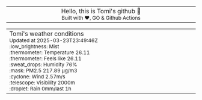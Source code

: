 
<div align="center">
<table>
<tbody>
<td align="center">
<img width="2000" height="0"><br>
Hello, this is Tomi's github 👋<br>
<sup>Built with ❤️, GO & Github Actions</sup><br>
<img width="2000" height="0">
</td>
</tbody>
</table>
</div>
<table>
<tbody>
<td align="left">
<img width="2000" height="0"><br>
Tomi's weather conditions<br>
<sup>Updated at 2025-03-23T23:49:46Z</sup><br>
<sup>:low_brightness: Mist</sup><br>
<sup>:thermometer: Temperature 26.11 </sup><br>
<sup>:thermometer: Feels like 26.11</sup><br>
<sup>:sweat_drops: Humidity 76%</sup><br>
<sup>:mask: PM2.5 217.89 μg/m3</sup><br>
<sup>:cyclone: Wind 2.57m/s </sup><br>
<sup>:telescope: Visibility 2000m </sup><br>
<sup>:droplet: Rain 0mm/last 1h </sup><br>
<img width="2000" height="0">
</td>
<td align="left">
<img width="2000" height="0"><br>
<br>
<img width="2000" height="0">
</td>
</tbody>
</table>
</div>
    